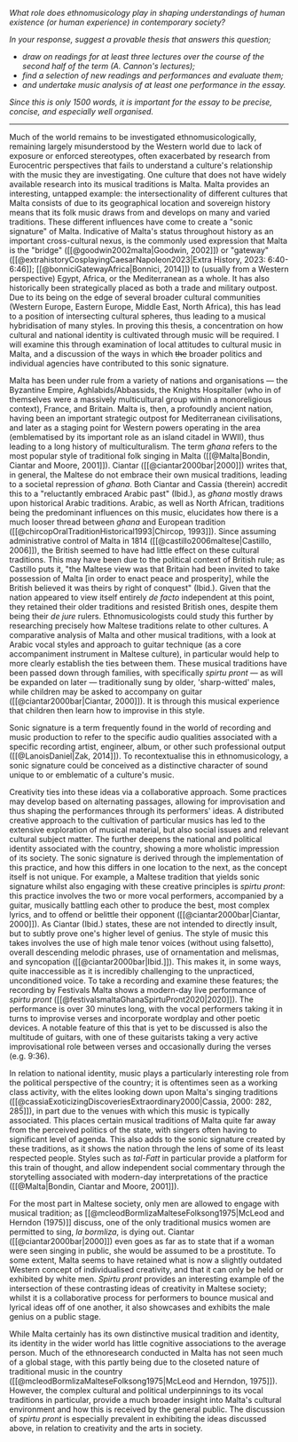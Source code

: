 *What role does ethnomusicology play in shaping understandings of human existence (or human experience) in contemporary society?*

*In your response, suggest a provable thesis that answers this question;*
- *draw on readings for at least three lectures over the course of the second half of the term (A. Cannon's lectures);*
- *find a selection of new readings and performances and evaluate them;*
- *and undertake music analysis of at least one performance in the essay.*

*Since this is only 1500 words, it is important for the essay to be precise, concise, and especially well organised.*

---

Much of the world remains to be investigated ethnomusicologically, remaining largely misunderstood by the Western world due to lack of exposure or enforced stereotypes, often exacerbated by research from Eurocentric perspectives that fails to understand a culture's relationship with the music they are investigating. One culture that does not have widely available research into its musical traditions is Malta. Malta provides an interesting, untapped example: the intersectionality of different cultures that Malta consists of due to its geographical location and sovereign history means that its folk music draws from and develops on many and varied traditions. These different influences have come to create a "sonic signature" of Malta. Indicative of Malta's status throughout history as an important cross-cultural nexus, is the commonly used expression that Malta is the "bridge" ([[@goodwin2002malta|Goodwin, 2002]]) or "gateway" ([[@extrahistoryCosplayingCaesarNapoleon2023|Extra History, 2023: 6:40-6:46]]; [[@bonniciGatewayAfrica|Bonnici, 2014]]) to (usually from a Western perspective) Egypt, Africa, or the Mediterranean as a whole. It has also historically been strategically placed as both a trade and military outpost. Due to its being on the edge of several broader cultural communities (Western Europe, Eastern Europe, Middle East, North Africa), this has lead to a position of intersecting cultural spheres, thus leading to a musical hybridisation of many styles.
In proving this thesis, a concentration on how cultural and national identity is cultivated through music will be required. I will examine this through examination of local attitudes to cultural music in Malta, and a discussion of the ways in which ~~the~~ broader politics and individual agencies have contributed to this sonic signature.


Malta has been under rule from a variety of nations and organisations — the Byzantine Empire, Aghlabids/Abbassids, the Knights Hospitaller (who in of themselves were a massively multicultural group within a monoreligious context), France, and Britain. Malta is, then, a profoundly ancient nation, having been an important strategic outpost for Mediterranean civilisations, and later as a staging point for Western powers operating in the area (emblematised by its important role as an island citadel in WWII), thus leading to a long history of multiculturalism. 
The term *għana* refers to the most popular style of traditional folk singing in Malta ([[@Malta|Bondin, Ciantar and Moore, 2001]]). Ciantar ([[@ciantar2000bar|2000]]) writes that, in general, the Maltese do not embrace their own musical traditions, leading to a societal repression of *għana*. Both Ciantar and Cassia (therein) accredit this to a "reluctantly embraced Arabic past" (Ibid.), as *għana* mostly draws upon historical Arabic traditions. Arabic, as well as North African, traditions being the predominant influences on this music, elucidates how there is a much looser thread between *għana* and European tradition ([[@chircopOralTraditionHistorical1993|Chircop, 1993]]). Since assuming administrative control of Malta in 1814 ([[@castillo2006maltese|Castillo, 2006]]), the British seemed to have had little effect on these cultural traditions. This may have been due to the political context of British rule; as Castillo puts it, "the Maltese view was that Britain had been invited to take possession of Malta [in order to enact peace and prosperity], while the British believed it was theirs by right of conquest" (Ibid.). Given that the nation appeared to view itself entirely *de facto* independent at this point, they retained their older traditions and resisted British ones, despite them being their *de jure* rulers. Ethnomusicologists could study this further by researching precisely how Maltese traditions relate to other cultures. A comparative analysis of Malta and other musical traditions, with a look at Arabic vocal styles and approach to guitar technique (as a core accompaniment instrument in Maltese culture), in particular would help to more clearly establish the ties between them.
These musical traditions have been passed down through families, with specifically *spirtu pront* — as will be expanded on later — traditionally sung by older, 'sharp-witted' males, while children may be asked to accompany on guitar ([[@ciantar2000bar|Ciantar, 2000]]). It is through this musical experience that children then learn how to improvise in this style.


Sonic signature is a term frequently found in the world of recording and music production to refer to the specific audio qualities associated with a specific recording artist, engineer, album, or other such professional output ([[@LanoisDaniel|Zak, 2014]]). To recontextualise this in ethnomusicology, a sonic signature could be conceived as a distinctive character of sound unique to or emblematic of a culture's music. 

Creativity ties into these ideas via a collaborative approach. Some practices may develop based on alternating passages, allowing for improvisation and thus shaping the performances through its performers' ideas. A distributed creative approach to the cultivation of particular musics has led to the extensive exploration of musical material, but also social issues and relevant cultural subject matter. The further deepens the national and political identity associated with the country, showing a more wholistic impression of its society.
The sonic signature is derived through the implementation of this practice, and how this differs in one location to the next, as the concept itself is not unique. For example, a Maltese tradition that yields sonic signature whilst also engaging with these creative principles is *spirtu pront*: this practice involves the two or more vocal performers, accompanied by a guitar, musically battling each other to produce the best, most complex lyrics, and to offend or belittle their opponent ([[@ciantar2000bar|Ciantar, 2000]]). As Ciantar (Ibid.) states, these are not intended to directly insult, but to subtly prove one's higher level of genius.
The style of music this takes involves the use of high male tenor voices (without using falsetto), overall descending melodic phrases, use of ornamentation and melismas, and syncopation ([[@ciantar2000bar|Ibid.]]). This makes it, in some ways, quite inaccessible as it is incredibly challenging to the unpracticed, unconditioned voice.
To take a recording and examine these features; the recording by Festivals Malta shows a modern-day live performance of *spirtu pront* ([[@festivalsmaltaGhanaSpirtuPront2020|2020]]). The performance is over 30 minutes long, with the vocal performers taking it in turns to improvise verses and incorporate wordplay and other poetic devices. A notable feature of this that is yet to be discussed is also the multitude of guitars, with one of these guitarists taking a very active improvisational role between verses and occasionally during the verses (e.g. 9:36). 

In relation to national identity, music plays a particularly interesting role from the political perspective of the country; it is oftentimes seen as a working class activity, with the elites looking down upon Malta's singing traditions ([[@cassiaExoticizingDiscoveriesExtraordinary2000|Cassia, 2000: 282, 285]]), in part due to the venues with which this music is typically associated. This places certain musical traditions of Malta quite far away from the perceived politics of the state, with singers often having to significant level of agenda. This also adds to the sonic signature created by these traditions, as it shows the nation through the lens of some of its least respected people. Styles such as *tal-Fatt* in particular provide a platform for this train of thought, and allow independent social commentary through the storytelling associated with modern-day interpretations of the practice ([[@Malta|Bondin, Ciantar and Moore, 2001]]).

For the most part in Maltese society, only men are allowed to engage with musical tradition; as [[@mcleodBormlizaMalteseFolksong1975|McLeod and Herndon (1975)]] discuss, one of the only traditional musics women are permitted to sing, *la bormliza*, is dying out. Ciantar ([[@ciantar2000bar|2000]]) even goes as far as to state that if a woman were seen singing in public, she would be assumed to be a prostitute. To some extent, Malta seems to have retained what is now a slightly outdated Western concept of individualised creativity, and that it can only be held or exhibited by white men. *Spirtu pront* provides an interesting example of the intersection of these contrasting ideas of creativity in Maltese society; whilst it is a collaborative process for performers to bounce musical and lyrical ideas off of one another, it also showcases and exhibits the male genius on a public stage.

While Malta certainly has its own distinctive musical tradition and identity, its identity in the wider world has little cognitive associations to the average person. Much of the ethnoresearch conducted in Malta has not seen much of a global stage, with this partly being due to the closeted nature of traditional music in the country ([[@mcleodBormlizaMalteseFolksong1975|McLeod and Herndon, 1975]]). However, the complex cultural and political underpinnings to its vocal traditions in particular, provide a much broader insight into Malta's cultural environment and how this is received by the general public. The discussion of *spirtu pront* is especially prevalent in exhibiting the ideas discussed above, in relation to creativity and the arts in society.